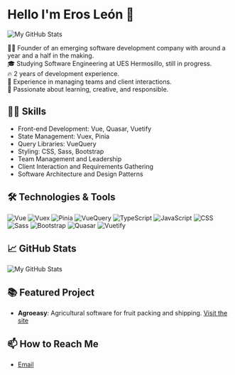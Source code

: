 # Hello I'm Eros León 👋
![My GitHub Stats](https://media.giphy.com/media/DdkT6ntzNu5q3BUq6k/giphy.gif)

👨‍💻 Founder of an emerging software development company with around a year and a half in the making.  
🎓 Studying Software Engineering at UES Hermosillo, still in progress.  
🔥 2 years of development experience.  
🤝 Experience in managing teams and client interactions.  
🌱 Passionate about learning, creative, and responsible.

## 👨‍💻 Skills
- Front-end Development: Vue, Quasar, Vuetify
- State Management: Vuex, Pinia
- Query Libraries: VueQuery
- Styling: CSS, Sass, Bootstrap
- Team Management and Leadership
- Client Interaction and Requirements Gathering
- Software Architecture and Design Patterns

## 🛠️ Technologies & Tools
![Vue](https://img.shields.io/badge/-Vue-4FC08D?style=flat&logo=Vue.js&logoColor=white) 
![Vuex](https://img.shields.io/badge/-Vuex-34495E?style=flat&logo=Vue.js&logoColor=white) 
![Pinia](https://img.shields.io/badge/-Pinia-7957d5?style=flat&logo=Vue.js&logoColor=white) 
![VueQuery](https://img.shields.io/badge/-VueQuery-76D275?style=flat) 
![TypeScript](https://img.shields.io/badge/-TypeScript-3178C6?style=flat&logo=TypeScript&logoColor=white) 
![JavaScript](https://img.shields.io/badge/-JavaScript-F7DF1E?style=flat&logo=javascript&logoColor=black) 
![CSS](https://img.shields.io/badge/-CSS-1572B6?style=flat&logo=css3&logoColor=white) 
![Sass](https://img.shields.io/badge/-Sass-CC6699?style=flat&logo=sass&logoColor=white) 
![Bootstrap](https://img.shields.io/badge/-Bootstrap-7952B3?style=flat&logo=bootstrap&logoColor=white) 
![Quasar](https://img.shields.io/badge/-Quasar-1976d2?style=flat&logo=quasar&logoColor=white) 
![Vuetify](https://img.shields.io/badge/-Vuetify-1867c0?style=flat&logo=vuetify&logoColor=white) 

## 📈 GitHub Stats
![My GitHub Stats](https://github-readme-stats.vercel.app/api?username=Erleon9&show_icons=true)


## 📚 Featured Project
- **Agroeasy**: Agricultural software for fruit packing and shipping. [Visit the site](https://agroeasy.tech)


## 📫 How to Reach Me
- [Email](mailto:erosleon9@gmail.com)
